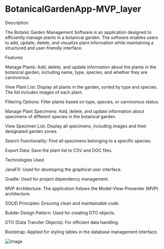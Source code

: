 ﻿# BotanicalGardenApp-MVP_layer

Description

The Botanic Garden Management Software is an application designed to efficiently manage plants in a botanical garden. The software enables users to add, update, delete, and visualize plant information while maintaining a structured and user-friendly interface.

Features

Manage Plants: Add, delete, and update information about the plants in the botanical garden, including name, type, species, and whether they are carnivorous.

View Plant List: Display all plants in the garden, sorted by type and species. The list includes images of each plant.

Filtering Options: Filter plants based on type, species, or carnivorous status.

Manage Plant Specimens: Add, delete, and update information about specimens of different species in the botanical garden.

View Specimen List: Display all specimens, including images and their designated garden zones.

Search Functionality: Find all specimens belonging to a specific species.

Export Data: Save the plant list to CSV and DOC files.

Technologies Used

JavaFX: Used for developing the graphical user interface.

Gradle: Used for project dependency management.

MVP Architecture: The application follows the Model-View-Presenter (MVP) architecture.

SOLID Principles: Ensuring clean and maintainable code.

Builder Design Pattern: Used for creating DTO objects.

DTO (Data Transfer Objects): For efficient data handling.

Bootstrap: Applied for styling tables in the database management interface.

![image](https://github.com/user-attachments/assets/eb377afd-2432-440d-a647-022b70c9f911)

